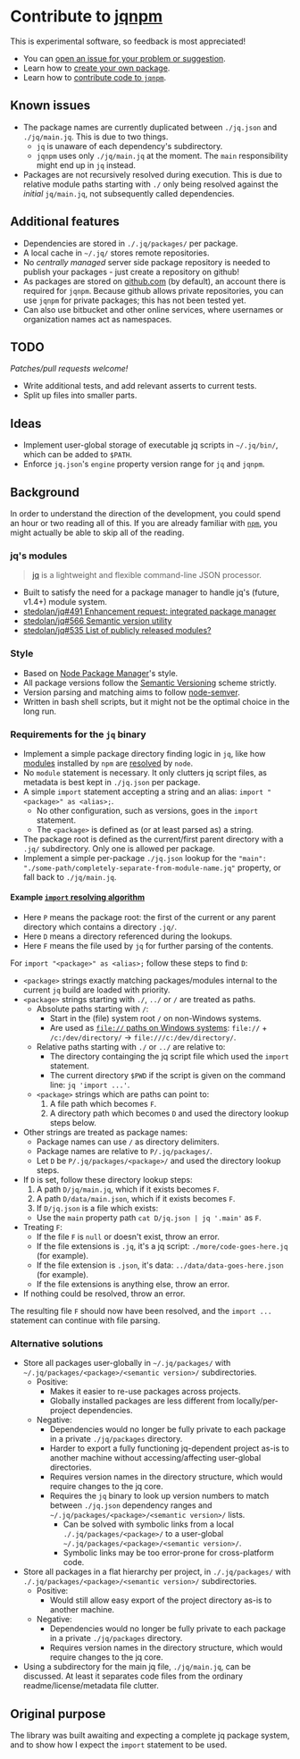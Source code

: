 # Contribute to [jqnpm](https://github.com/joelpurra/jqnpm)

This is experimental software, so feedback is most appreciated!

- You can [open an issue for your problem or suggestion](https://github.com/joelpurra/jqnpm/issues).
- Learn how to [create your own package](https://github.com/joelpurra/jqnpm#creating-a-package).
- Learn how to [contribute code to `jqnpm`](https://github.com/joelpurra/jqnpm/blob/master/BUILDING.md).



## Known issues

- The package names are currently duplicated between `./jq.json` and `./jq/main.jq`. This is due to two things.
  - `jq` is unaware of each dependency's subdirectory.
  - `jqnpm` uses only `./jq/main.jq` at the moment. The `main` responsibility might end up in `jq` instead.
- Packages are not recursively resolved during execution. This is due to relative module paths starting with `./` only being resolved against the *initial* `jq/main.jq`, not subsequently called dependencies.



## Additional features

- Dependencies are stored in `./.jq/packages/` per package.
- A local cache in `~/.jq/` stores remote repositories.
- No *centrally managed* server side package repository is needed to publish your packages - just create a repository on github!
- As packages are stored on [github.com](https://github.com/) (by default), an account there is required for `jqnpm`. Because github allows private repositories, you can use `jqnpm` for private packages; this has not been tested yet.
- Can also use bitbucket and other online services, where usernames or organization names act as namespaces.



## TODO

*Patches/pull requests welcome!*

- Write additional tests, and add relevant asserts to current tests.
- Split up files into smaller parts.



## Ideas

- Implement user-global storage of executable jq scripts in `~/.jq/bin/`, which can be added to `$PATH`.
- Enforce `jq.json`'s `engine` property version range for `jq` and `jqnpm`.



## Background

In order to understand the direction of the development, you could spend an hour or two reading all of this. If you are already familiar with [`npm`](https://npmjs.org/), you might actually be able to skip all of the reading.


### jq's modules

> [jq](https://stedolan.github.io/jq/) is a lightweight and flexible command-line JSON processor.

- Built to satisfy the need for a package manager to handle jq's (future, v1.4+) module system.
- [stedolan/jq#491 Enhancement request: integrated package manager](https://github.com/stedolan/jq/issues/491)
- [stedolan/jq#566 Semantic version utility](https://github.com/stedolan/jq/issues/566)
- [stedolan/jq#535 List of publicly released modules?](https://github.com/stedolan/jq/issues/535)


### Style

- Based on [Node Package Manager](https://npmjs.org/)'s style.
- All package versions follow the [Semantic Versioning](http://semver.org/) scheme strictly.
- Version parsing and matching aims to follow [node-semver](https://github.com/npm/node-semver).
- Written in bash shell scripts, but it might not be the optimal choice in the long run.


### Requirements for the `jq` binary

- Implement a simple package directory finding logic in `jq`, like how [modules](http://nodejs.org/api/modules.html) installed by `npm` are [resolved](http://nodejs.org/api/modules.html#modules_all_together) by `node`.
- No `module` statement is necessary. It only clutters jq script files, as metadata is best kept in `./jq.json` per package.
- A simple `import` statement accepting a string and an alias: `import "<package>" as <alias>;`.
  - No other configuration, such as versions, goes in the `import` statement.
  - The `<package>` is defined as (or at least parsed as) a string.
- The package root is defined as the current/first parent directory with a `.jq/` subdirectory. Only one is allowed per package.
- Implement a simple per-package `./jq.json` lookup for the `"main": "./some-path/completely-separate-from-module-name.jq"` property, or fall back to `./jq/main.jq`.


#### Example [`import` resolving algorithm](http://nodejs.org/api/modules.html#modules_all_together)

- Here `P` means the package root: the first of the current or any parent directory which contains a directory `.jq/`.
- Here `D` means a directory referenced during the lookups.
- Here `F` means the file used by `jq` for further parsing of the contents.

For `import "<package>" as <alias>;` follow these steps to find `D`:

- `<package>` strings exactly matching packages/modules internal to the current `jq` build are loaded with priority.
- `<package>` strings starting with `./`, `../` or `/` are treated as paths.
  - Absolute paths starting with `/`:
    - Start in the (file) system root `/` on non-Windows systems.
    - Are used as [`file://` paths on Windows systems](https://en.wikipedia.org/wiki/File_URI_scheme): `file://` + `/c:/dev/directory/` -> `file:///c:/dev/directory/`.
  - Relative paths starting with `./` or `../` are relative to:
    - The directory containging the jq script file which used the `import` statement.
    - The current directory `$PWD` if the script is given on the command line: `jq 'import ...'`.
  - `<package>` strings which are paths can point to:
    1. A file path which becomes `F`.
    1. A directory path which becomes `D` and used the directory lookup steps below.
- Other strings are treated as package names:
  - Package names can use `/` as directory delimiters.
  - Package names are relative to `P/.jq/packages/`.
  - Let `D` be `P/.jq/packages/<package>/` and used the directory lookup steps.
- If `D` is set, follow these directory lookup steps:
  1. A path `D/jq/main.jq`, which if it exists becomes `F`.
  1. A path `D/data/main.json`, which if it exists becomes `F`.
  1. If `D/jq.json` is a file which exists:
    - Use the `main` property path `cat D/jq.json | jq '.main'` as `F`.
- Treating `F`:
  - If the file `F` is `null` or doesn't exist, throw an error.
  - If the file extensions is `.jq`, it's a jq script: `./more/code-goes-here.jq` (for example).
  - If the file extension is `.json`, it's data: `../data/data-goes-here.json` (for example).
  - If the file extensions is anything else, throw an error.
- If nothing could be resolved, throw an error.

The resulting file `F` should now have been resolved, and the `import ...` statement can continue with file parsing.


### Alternative solutions

- Store all packages user-globally in `~/.jq/packages/` with `~/.jq/packages/<package>/<semantic version>/` subdirectories.
  - Positive:
    - Makes it easier to re-use packages across projects.
    - Globally installed packages are less different from locally/per-project dependencies.
  - Negative:
    - Dependencies would no longer be fully private to each package in a private `./jq/packages` directory.
    - Harder to export a fully functioning jq-dependent project as-is to another machine without accessing/affecting user-global directories.
    - Requires version names in the directory structure, which would require changes to the jq core.
    - Requires the `jq` binary to look up version numbers to match between `./jq.json` dependency ranges and `~/.jq/packages/<package>/<semantic version>/` lists.
      - Can be solved with symbolic links from a local `./.jq/packages/<package>/` to a user-global `~/.jq/packages/<package>/<semantic version>/`.
      - Symbolic links may be too error-prone for cross-platform code.
- Store all packages in a flat hierarchy per project,  in `./.jq/packages/` with `./.jq/packages/<package>/<semantic version>/` subdirectories.
  - Positive:
    - Would still allow easy export of the project directory as-is to another machine.
  - Negative:
    - Dependencies would no longer be fully private to each package in a private `./jq/packages` directory.
    - Requires version names in the directory structure, which would require changes to the jq core.
- Using a subdirectory for the main jq file, `./jq/main.jq`, can be discussed. At least it separates code files from the ordinary readme/license/metadata file clutter.



## Original purpose

The library was built awaiting and expecting a complete jq package system, and to show how I expect the `import` statement to be used.


